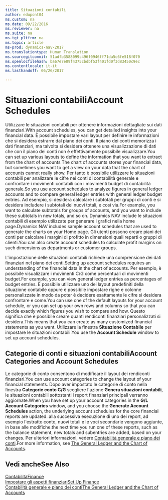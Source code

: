 ```yaml
---
title: Situazioni contabili
author: edupont04
ms.custom: na
ms.date: 09/22/2016
ms.reviewer: na
ms.suite: na
ms.tgt_pltfrm: na
ms.topic: article
ms-prod: dynamics-nav-2017
ms.translationtype: Human Translation
ms.sourcegitcommit: 51adfb3588099c496f0946ff71da5c6fe518f070
ms.openlocfilehash: ba67e7e09f4375cbdbf53f401fd0f3d83450c9ec
ms.contentlocale: it-it
ms.lasthandoff: 06/26/2017

---
```


# <a name="account-schedules"></a><span data-ttu-id="301b4-102">Situazioni contabili</span><span class="sxs-lookup"><span data-stu-id="301b4-102">Account Schedules</span></span>
<span data-ttu-id="301b4-103">Utilizzare le situazioni contabili per ottenere informazioni dettagliate sui dati finanziari.</span><span class="sxs-lookup"><span data-stu-id="301b4-103">With account schedules, you can get detailed insights into your financial data.</span></span> <span data-ttu-id="301b4-104">È possibile impostare vari layout per definire le informazioni che si desidera estrarre dal piano dei conti. Il piano dei conti memorizza i dati finanziari, ma talvolta si desidera ottenere una visualizzazione di dati che con il piano dei conti non è effettivamente possibile visualizzare.</span><span class="sxs-lookup"><span data-stu-id="301b4-104">You can set up various layouts to define the information that you want to extract from the chart of accounts The chart of accounts stores your financial data, but sometimes you want to get a view on your data that the chart of accounts cannot really show.</span></span> <span data-ttu-id="301b4-105">Per tanto è possibile utilizzare le situazioni contabili per analizzare le cifre nei conti di contabilità generale e confrontare i movimenti contabili con i movimenti budget di contabilità generale.</span><span class="sxs-lookup"><span data-stu-id="301b4-105">So you use account schedules to analyze figures in general ledger accounts and to compare general ledger entries with general ledger budget entries.</span></span>
<span data-ttu-id="301b4-106">Ad esempio, si desidera calcolare i subtotali per gruppi di conti e si desidera includere i subtotali dei nuovi totali, e così via.</span><span class="sxs-lookup"><span data-stu-id="301b4-106">For example, you want to calculate subtotals for groups of accounts, and you want to include these subtotals in new totals, and so on.</span></span>
<span data-ttu-id="301b4-107">Dynamics NAV include le situazioni contabili di esempio utilizzate per generare i grafici nella home page.</span><span class="sxs-lookup"><span data-stu-id="301b4-107">Dynamics NAV includes sample account schedules that are used to generate the charts on your Home page.</span></span> <span data-ttu-id="301b4-108">Gli utenti possono creare piani dei conti per calcolare i margini di profitto in dimensioni quali reparti o gruppi di clienti.</span><span class="sxs-lookup"><span data-stu-id="301b4-108">You can also create account schedules to calculate profit margins on such dimensions as departments or customer groups.</span></span>  

<span data-ttu-id="301b4-109">L'impostazione delle situazioni contabili richiede una comprensione dei dati finanziari nel piano dei conti.</span><span class="sxs-lookup"><span data-stu-id="301b4-109">Setting up account schedules requires an understanding of the financial data in the chart of accounts.</span></span>
<span data-ttu-id="301b4-110">Per esempio, è possibile visualizzare i movimenti C/G come percentuali di movimenti budget.</span><span class="sxs-lookup"><span data-stu-id="301b4-110">For example, you can view general ledger entries as percentages of budget entries.</span></span>
<span data-ttu-id="301b4-111">È possibile utilizzare uno dei layout predefiniti della situazione contabile oppure è possibile impostare righe e colonne personalizzate in modo da poter è decidere esattamente le cifre si desidera confrontare e come.</span><span class="sxs-lookup"><span data-stu-id="301b4-111">You can use one of the default layouts for your account schedule, or you can set up your own rows and columns so that you can decide exactly which figures you wish to compare and how.</span></span>
<span data-ttu-id="301b4-112">Questo significa che è possibile creare quanti rendiconti finanziari personalizzati si desidera.</span><span class="sxs-lookup"><span data-stu-id="301b4-112">This means that you can create as many customized financial statements as you want.</span></span> <span data-ttu-id="301b4-113">Utilizzare la finestra **Situazione Contabile** per impostare le situazioni contabili.</span><span class="sxs-lookup"><span data-stu-id="301b4-113">You use the **Account Schedule** window to set up account schedules.</span></span>  

## <a name="account-categories-and-account-schedules"></a><span data-ttu-id="301b4-114">Categorie di conti e situazioni contabili</span><span class="sxs-lookup"><span data-stu-id="301b4-114">Account Categories and Account Schedules</span></span>
<span data-ttu-id="301b4-115">Le categorie di conto consentono di modificare il layout dei rendiconti finanziari.</span><span class="sxs-lookup"><span data-stu-id="301b4-115">You can use account categories to change the layout of your financial statements.</span></span> <span data-ttu-id="301b4-116">Dopo aver impostato le categorie di conto nella finestra **Categorie conto C/G** scegliere l'azione **Genera situazioni contabili**, le situazioni contabili sottostanti i report finanziari principali verranno aggiornate.</span><span class="sxs-lookup"><span data-stu-id="301b4-116">When you have set up your account categories in the **G/L Account Categories** window, and you choose the **Generate Account Schedules** action, the underlying account schedules for the core financial reports are updated.</span></span> <span data-ttu-id="301b4-117">alla successiva esecuzione di uno dei report, ad esempio l'estratto conto, nuovi totali e le voci secondarie vengono aggiunte, in base alle modifiche.</span><span class="sxs-lookup"><span data-stu-id="301b4-117">the next time you run one of these reports, such as the balance statement, new totals and subentries are added, based on your changes.</span></span> <span data-ttu-id="301b4-118">Per ulteriori informazioni, vedere [Contabilità generale e piano dei conti](finance-setup-general-ledger.md).</span><span class="sxs-lookup"><span data-stu-id="301b4-118">For more information, see [The General Ledger and the Chart of Accounts](finance-setup-general-ledger.md).</span></span>    
## <a name="see-also"></a><span data-ttu-id="301b4-119">Vedi anche</span><span class="sxs-lookup"><span data-stu-id="301b4-119">See Also</span></span>
[<span data-ttu-id="301b4-120">Contabilità</span><span class="sxs-lookup"><span data-stu-id="301b4-120">Finance</span></span>](finance-setup.md)  
[<span data-ttu-id="301b4-121">Impostare gli aspetti finanziari</span><span class="sxs-lookup"><span data-stu-id="301b4-121">Set Up Finance</span></span>](finance-setup-setup-finance-setup.md)  
[<span data-ttu-id="301b4-122">Contabilità generale e piano dei conti</span><span class="sxs-lookup"><span data-stu-id="301b4-122">The General Ledger and the Chart of Accounts</span></span>](finance-setup-general-ledger.md)  

